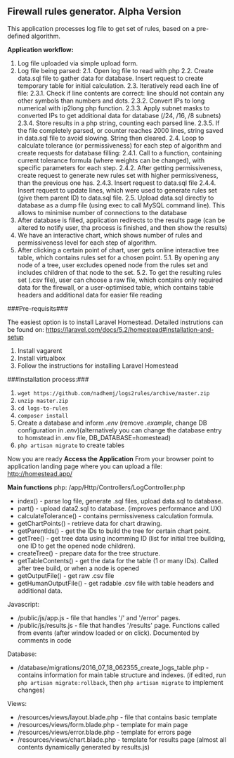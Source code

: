 ## Firewall rules generator. Alpha Version ##
This application processes log file to get set of rules, based on a pre-defined algorithm.

**Application workflow:**


1. Log file uploaded via simple upload form.
2. Log file being parsed:
	2.1. Open log file to read with php
	2.2. Create data.sql file to gather data for database. Insert request to create temporary table for initial calculation.
	2.3. Iteratively read each line of file:
		2.3.1. Check if line contents are correct: line should not contain any other symbols than numbers and dots.
		2.3.2. Convert IPs to long numerical with ip2long php function.
		2.3.3. Apply subnet masks to converted IPs to get additional data for database (/24, /16, /8 subnets)
		2.3.4. Store results in a php string, counting each parsed line.
		2.3.5. If the file completely parsed, or counter reaches 2000 lines, string saved in data.sql file to avoid slowing. String then cleared.
	2.4. Loop to calculate tolerance (or permissiveness) for each step of algorithm and create requests for database filling:
		2.4.1. Call to a function, containing current tolerance formula (where weights can be changed), with specific parameters for each step.
		2.4.2. After getting permissiveness, create request to generate new rules set with higher permissiveness, than the previous one has.
		2.4.3. Insert request to data.sql file
		2.4.4. Insert request to update lines, which were used to generate rules set (give them parent ID) to data.sql file.
	2.5. Upload data.sql directly to database as a dump file (using exec to call MySQL command line). This allows to minimise number of connections to the database
3. After database is filled, application redirects to the results page (can be altered to notify user, tha process is finished, and then show the results)
4. We have an interactive chart, which shows number of rules and permissiveness level for each step of algorithm.
5. After clicking a certain point of chart, user gets online interactive tree table, which contains rules set for a chosen point.
5.1. By opening any node of a tree, user excludes opened node from the rules set and includes children of that node to the set.
5.2. To get the resulting rules set (.csv file), user can choose a raw file, which contains only required data for the firewall, or a user-optimised table, which contains table headers and additional data for easier file reading

###Pre-requisits###

The easiest option is to install Laravel Homestead. Detailed instrutions can be found on:
https://laravel.com/docs/5.2/homestead#installation-and-setup

1. Install vagarent
2. Install virtualbox
3. Follow the instructions for installing Laravel Homestead



###Installation process:###

1. `wget https://github.com/nadhemj/logs2rules/archive/master.zip`
2. `unzip master.zip`
3. `cd logs-to-rules`
4. `composer install`
5. Create a database and inform *.env* (remove *.example*, change DB configuration in *.env*)(alternatively you can change the database entry to homstead in .env file, DB_DATABASE=homestead)
5. `php artisan migrate` to create tables

Now you are ready 
**Access the Application**
From your browser point to application landing page where you can upload a file:
http://homestead.app/

**Main functions**
php:
/app/Http/Controllers/LogController.php
* index() - parse log file, generate .sql files, upload data.sql to database.
* part() - upload data2.sql to database. (improves performance and UX)
* calculateTolerance() - contains permissiveness calculation formula.
* getChartPoints() - retrieve data for chart drawing.
* getParentIds() - get the IDs to build the tree for certain chart point.
* getTree() - get tree data using incomming ID (list for initial tree building, one ID to get the opened node children).
* createTree() - prepare data for the tree structure.
* getTableContents() - get the data for the table (1 or many IDs). Called after tree build, or when a node is opened
* getOutputFile() - get raw .csv file
* getHumanOutputFile() - get radable .csv file with table headers and additional data.

Javascript:
* /public/js/app.js - file that handles '/' and '/error' pages.
* /public/js/results.js - file that handles '/results' page. Functions called from events (after window loaded or on click). Documented by comments in code

Database:
* /database/migrations/2016_07_18_062355_create_logs_table.php - contains information for main table structure and indexes.
(if edited, run `php artisan migrate:rollback`, then `php artisan migrate` to implement changes)

Views:
* /resources/views/layout.blade.php - file that contains basic template
* /resources/views/form.blade.php - template for main page 
* /resources/views/error.blade.php - template for errors page 
* /resources/views/chart.blade.php - template for results page (almost all contents dynamically generated by results.js)
